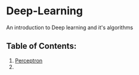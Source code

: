 # Deep-Learning
An introduction to Deep learning and it's algorithms

## Table of Contents:

1. [Perceptron](https://github.com/siddarthjha/Deep-Learning/tree/master/Perceptron)
2. []()
